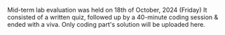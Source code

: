 Mid-term lab evaluation was held on 18th of October, 2024 (Friday) It consisted of a written quiz, followed up by a 40-minute coding session & ended with a viva. Only coding part's solution will be uploaded here.
